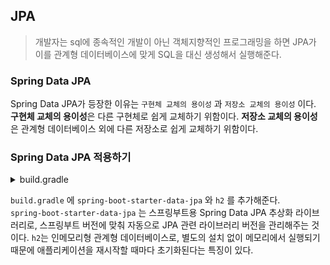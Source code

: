 ## JPA
> 개발자는 sql에 종속적인 개발이 아닌 객체지향적인 프로그래밍을 하면 JPA가 이를 관계형 데이터베이스에 맞게 SQL을 대신 생성해서 실행해준다.
### Spring Data JPA
Spring Data JPA가 등장한 이유는 `구현체 교체의 용이성` 과 `저장소 교체의 용이성` 이다. <br>
**구현체 교체의 용이성**은 다른 구현체로 쉽게 교체하기 위함이다. **저장소 교체의 용이성**은 관계형 데이터베이스 외에 다른 저장소로 쉽게 교체하기 위함이다.
### Spring Data JPA 적용하기
<details>
<summary> build.gradle</summary>

``` java
dependencies {
    compile('org.springframework.boot:spring-boot-starter-web')
    compile('org.projectlombok:lombok')
    compile('org.springframework.boot:spring-boot-starter-data-jpa')
    compile('com.h2database:h2')
    testCompile('org.springframework.boot:spring-boot-starter-test')
}
```

</details>

`build.gradle` 에 `spring-boot-starter-data-jpa` 와 `h2` 를 추가해준다. <br>
`spring-boot-starter-data-jpa` 는 스프링부트용 Spring Data JPA 추상화 라이브러리로, 스프링부트 버전에 맞춰 자동으로 JPA 관련 라이브러리 버전을 관리해주는 것이다. `h2`는 인메모리형 관계형 데이터베이스로, 별도의 설치 없이 메모리에서 실행되기 때문에 애플리케이션을 재시작할 때마다 초기화된다는 특징이 있다.
